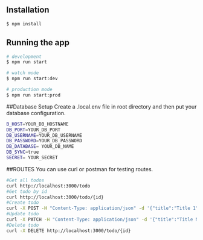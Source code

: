 ## Installation

```bash
$ npm install
```

## Running the app

```bash
# development
$ npm run start

# watch mode
$ npm run start:dev

# production mode
$ npm run start:prod
```

##Database Setup
Create a .local.env file in root directory and then put your database configuration.
```bash
B_HOST=YOUR_DB_HOSTNAME
DB_PORT=YOUR_DB_PORT
DB_USERNAME=YOUR_DB_USERNAME
DB_PASSWORD=YOUR_DB_PASSWORD
DB_DATABASE= YOUR_DB_NAME
DB_SYNC=true
SECRET= YOUR_SECRET
```
##ROUTES
You can use curl or postman for testing routes.
```bash
#Get all todos
curl http://localhost:3000/todo
#Get todo by id
curl http://localhost:3000/todo/{id}
#Create todo
curl -X POST -H "Content-Type: application/json" -d '{"title":"Title 1", "description":"Desc 1"}' http://localhost:3000/todo
#Update todo
curl -X PATCH -H "Content-Type: application/json" -d '{"title":"Title New", "description":"Desc New"}' http://localhost:3000/todo
#Delete todo
curl -X DELETE http://localhost:3000/todo/{id}


